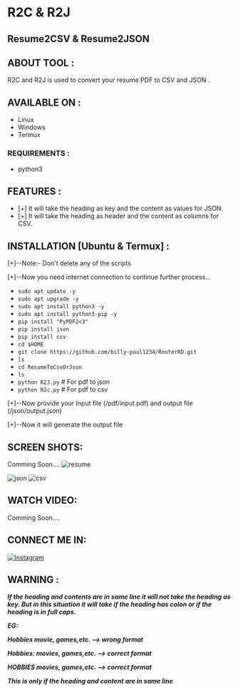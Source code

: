 # R2C & R2J
## Resume2CSV & Resume2JSON 


## ABOUT TOOL :

R2C and R2J is used to convert your resume PDF to CSV and JSON .

## AVAILABLE ON :

* Linux
* Windows
* Termux

### REQUIREMENTS :

* python3

## FEATURES :
* [+]  It will take the heading as key and the content as values for JSON.
* [+]  It will take the heading as header and the content as columns for CSV.

## INSTALLATION [Ubuntu & Termux] :
[+]--Note:- Don't delete any of the scripts

[+]--Now you need internet connection to continue further process...

* `sudo apt update -y`
* `sudo apt upgrade -y`
* `sudo apt install python3 -y`
* `sudo apt install python3-pip -y`
* `pip install "PyPDF2<3"`
* `pip install json`
* `pip install csv`
* `cd $HOME`
* `git clone https://github.com/billy-paul1234/RouterRD.git`
* `ls`
* `cd ResumeToCsvOrJson`
* `ls`
* `python R2J.py` # For pdf to json
* `python R2c.py` # For pdf to csv

[+]--Now provide your Input file (/pdf/input.pdf) and output file (/json/output.json)

[+]--Now it will generate the output file 

## SCREEN SHOTS:

Comming Soon....
![resume](https://github.com/billy-paul1234/ResumePdfToJsonOrCsv/assets/137751689/bfba578c-3b51-47ba-81f9-69d5f9383a22)

![json](https://github.com/billy-paul1234/ResumePdfToJsonOrCsv/assets/137751689/c598dd3f-b345-4aa5-a303-93fcd73ef117)
![csv](https://github.com/billy-paul1234/ResumePdfToJsonOrCsv/assets/137751689/3599bb6c-e2cb-4523-8404-22bf6e424ad1)

<!--
<br>
<p align="center">
<img width="50%" src="https://user-images.githubusercontent.com/49580304/96563949-6b90ec00-1277-11eb-9c1b-221a31d7c79d.jpg"/>
<img width="45%" src="https://user-images.githubusercontent.com/49580304/96563953-6c298280-1277-11eb-9cf2-828b351168ae.jpg"/>
<img width="50%" src="https://user-images.githubusercontent.com/49580304/96563949-6b90ec00-1277-11eb-9c1b-221a31d7c79d.jpg"/>
</p>
-->
## WATCH VIDEO:

Comming Soon....

## CONNECT ME IN:

[![Instagram](https://img.shields.io/badge/LINKEDIN-CONNECT-red?style=for-the-badge&logo=linkedin)](https://in.linkedin.com/in/billy-paul-913459270)
<!--[![Instagram](https://img.shields.io/badge/FACEBOOK-LIKE-red?style=for-the-badge&logo=facebook)]<!--(https://rebrand.ly/fsbpage)
[![Instagram](https://img.shields.io/badge/TELEGRAM-CHANNEL-red?style=for-the-badge&logo=telegram)]<!--(https://rebrand.ly/telegramchnl)
[![Instagram](https://img.shields.io/badge/WHATSAPP-JOINGROUP-red?style=for-the-badge&logo=whatsapp)]<!--(https://rebrand.ly/hckrgroups)-->


## WARNING : 
***If the heading and contents are in same line it will not take the heading as key. But in this situation it will take if the heading has colon or if the heading is in full caps.***

***EG:***

   ***Hobbies        movie, games,etc.    --> wrong format***
   
   ***Hobbies:       movies, games,etc.   --> correct format***
   
   ***HOBBIES        movies, games,etc.   --> correct format***
   
   ***This is only if the heading and content are in same line***
